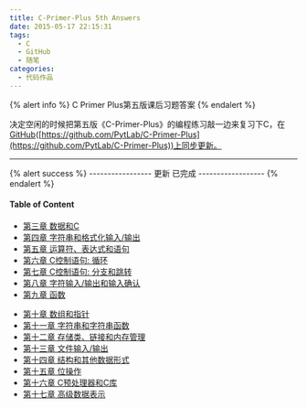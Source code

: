 ```yaml
---
title: C-Primer-Plus 5th Answers
date: 2015-05-17 22:15:31
tags:
  - C
  - GitHub
  - 随笔
categories:
  - 代码作品
---
```

{% alert info %}
C Primer Plus第五版课后习题答案
{% endalert %}

决定空闲的时候把第五版《C-Primer-Plus》的编程练习敲一边来复习下C，在[GitHub](https://github.com/PytLab/C-Primer-Plus)([https://github.com/PytLab/C-Primer-Plus](https://github.com/PytLab/C-Primer-Plus))上同步更新。

----

{% alert success %}
 -----------------  更新 已完成 ------------------
{% endalert %}
#### Table of Content

 - [第三章 数据和C](https://github.com/PytLab/C-Primer-Plus/tree/master/ch03)
 - [第四章 字符串和格式化输入/输出](https://github.com/PytLab/C-Primer-Plus/tree/master/ch04)
 - [第五章 运算符、表达式和语句](https://github.com/PytLab/C-Primer-Plus/tree/master/ch05)
 - [第六章 C控制语句: 循环](https://github.com/PytLab/C-Primer-Plus/tree/master/ch06)
 - [第七章 C控制语句: 分支和跳转](https://github.com/PytLab/C-Primer-Plus/tree/master/ch07)
 - [第八章 字符输入/输出和输入确认](https://github.com/PytLab/C-Primer-Plus/tree/master/ch08)
 - [第九章 函数](https://github.com/PytLab/C-Primer-Plus/tree/master/ch09)
 <!-- more -->
 - [第十章 数组和指针](https://github.com/PytLab/C-Primer-Plus/tree/master/ch10)
 - [第十一章 字符串和字符串函数](https://github.com/PytLab/C-Primer-Plus/tree/master/ch11)
 - [第十二章 存储类、链接和内存管理](https://github.com/PytLab/C-Primer-Plus/tree/master/ch12)
 - [第十三章 文件输入/输出](https://github.com/PytLab/C-Primer-Plus/tree/master/ch13)
 - [第十四章 结构和其他数据形式](https://github.com/PytLab/C-Primer-Plus/tree/master/ch14)
 - [第十五章 位操作](https://github.com/PytLab/C-Primer-Plus/tree/master/ch15)
 - [第十六章 C预处理器和C库](https://github.com/PytLab/C-Primer-Plus/tree/master/ch16)
 - [第十七章 高级数据表示](https://github.com/PytLab/C-Primer-Plus/tree/master/ch17)
